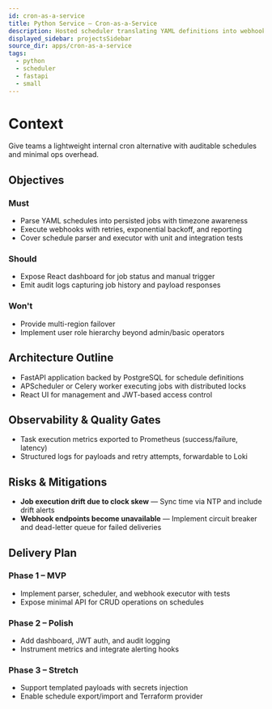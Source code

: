 ```yaml
---
id: cron-as-a-service
title: Python Service – Cron-as-a-Service
description: Hosted scheduler translating YAML definitions into webhook executions.
displayed_sidebar: projectsSidebar
source_dir: apps/cron-as-a-service
tags:
  - python
  - scheduler
  - fastapi
  - small
---
```


# Context

Give teams a lightweight internal cron alternative with auditable schedules and minimal ops overhead.

## Objectives

### Must
- Parse YAML schedules into persisted jobs with timezone awareness
- Execute webhooks with retries, exponential backoff, and reporting
- Cover schedule parser and executor with unit and integration tests

### Should
- Expose React dashboard for job status and manual trigger
- Emit audit logs capturing job history and payload responses

### Won't
- Provide multi-region failover
- Implement user role hierarchy beyond admin/basic operators

## Architecture Outline

- FastAPI application backed by PostgreSQL for schedule definitions
- APScheduler or Celery worker executing jobs with distributed locks
- React UI for management and JWT-based access control

## Observability & Quality Gates

- Task execution metrics exported to Prometheus (success/failure, latency)
- Structured logs for payloads and retry attempts, forwardable to Loki

## Risks & Mitigations

- **Job execution drift due to clock skew** — Sync time via NTP and include drift alerts
- **Webhook endpoints become unavailable** — Implement circuit breaker and dead-letter queue for failed deliveries

## Delivery Plan

### Phase 1 – MVP
- Implement parser, scheduler, and webhook executor with tests
- Expose minimal API for CRUD operations on schedules

### Phase 2 – Polish
- Add dashboard, JWT auth, and audit logging
- Instrument metrics and integrate alerting hooks

### Phase 3 – Stretch
- Support templated payloads with secrets injection
- Enable schedule export/import and Terraform provider
